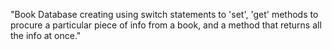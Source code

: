 "Book Database creating using switch statements to 'set', 'get' methods to procure a particular piece of info from a book, and a method that returns all the info at once." 
